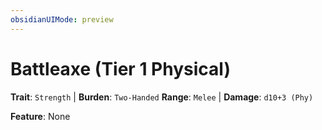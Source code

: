 ```yaml
---
obsidianUIMode: preview
---
```

# Battleaxe (Tier 1 Physical)

**Trait**: `Strength` | **Burden**: `Two-Handed`
**Range**: `Melee` | **Damage**: `d10+3 (Phy)`

**Feature**: None

